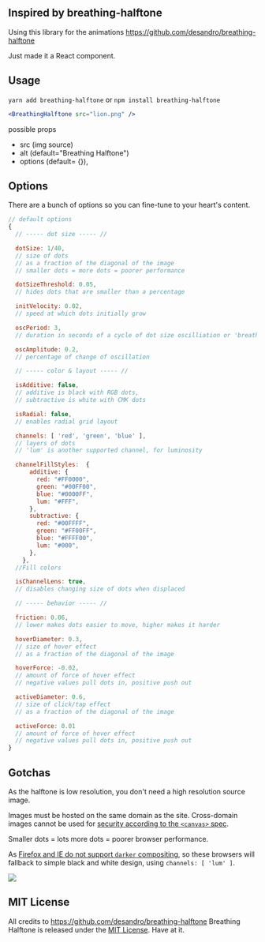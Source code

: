 ## Inspired by breathing-halftone

Using this library for the animations https://github.com/desandro/breathing-halftone

Just made it a React component.

## Usage
`yarn add breathing-halftone` or `npm install breathing-halftone`
```jsx
<BreathingHalftone src="lion.png" />
```

possible props

- src (img source)
- alt (default="Breathing Halftone")
- options (default= {}),

## Options

There are a bunch of options so you can fine-tune to your heart's content.

```js
// default options
{
  // ----- dot size ----- //

  dotSize: 1/40,
  // size of dots
  // as a fraction of the diagonal of the image
  // smaller dots = more dots = poorer performance

  dotSizeThreshold: 0.05,
  // hides dots that are smaller than a percentage

  initVelocity: 0.02,
  // speed at which dots initially grow

  oscPeriod: 3,
  // duration in seconds of a cycle of dot size oscilliation or 'breathing'

  oscAmplitude: 0.2,
  // percentage of change of oscillation

  // ----- color & layout ----- //

  isAdditive: false,
  // additive is black with RGB dots,
  // subtractive is white with CMK dots

  isRadial: false,
  // enables radial grid layout

  channels: [ 'red', 'green', 'blue' ],
  // layers of dots
  // 'lum' is another supported channel, for luminosity

  channelFillStyles:  {
      additive: {
        red: "#FF0000",
        green: "#00FF00",
        blue: "#0000FF",
        lum: "#FFF",
      },
      subtractive: {
        red: "#00FFFF",
        green: "#FF00FF",
        blue: "#FFFF00",
        lum: "#000",
      },
    },
  //Fill colors

  isChannelLens: true,
  // disables changing size of dots when displaced

  // ----- behavior ----- //

  friction: 0.06,
  // lower makes dots easier to move, higher makes it harder

  hoverDiameter: 0.3,
  // size of hover effect
  // as a fraction of the diagonal of the image

  hoverForce: -0.02,
  // amount of force of hover effect
  // negative values pull dots in, positive push out

  activeDiameter: 0.6,
  // size of click/tap effect
  // as a fraction of the diagonal of the image

  activeForce: 0.01
  // amount of force of hover effect
  // negative values pull dots in, positive push out
}
```

## Gotchas

As the halftone is low resolution, you don't need a high resolution source image.

Images must be hosted on the same domain as the site. Cross-domain images cannot be used for [security according to the `<canvas>` spec](http://www.whatwg.org/specs/web-apps/current-work/multipage/the-canvas-element.html#security-with-canvas-elements).

Smaller dots = lots more dots = poorer browser performance.

As [Firefox and IE do not support `darker` compositing](http://dropshado.ws/post/77229081704/firefox-doesnt-support-canvas-composite-darker), so these browsers will fallback to simple black and white design, using `channels: [ 'lum' ]`.


 <a href="https://paypal.me/ozluy"> <img src="https://raw.githubusercontent.com/ozluy/react-stripe-script-loader/master/buy-me-a-coffee-with-paypal.png" /></a>

## MIT License

All credits to https://github.com/desandro/breathing-halftone
Breathing Halftone is released under the [MIT License](http://desandro.mit-license.org/). Have at it.
